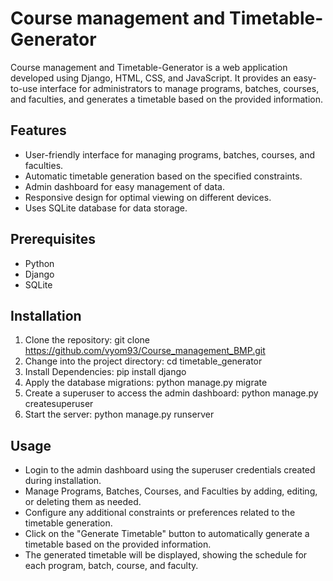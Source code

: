 # Course management and Timetable-Generator

Course management and Timetable-Generator is a web application developed using Django, HTML, CSS, and JavaScript. It provides an easy-to-use interface for administrators to manage programs, batches, courses, and faculties, and generates a timetable based on the provided information.

## Features

* User-friendly interface for managing programs, batches, courses, and faculties.
* Automatic timetable generation based on the specified constraints.
* Admin dashboard for easy management of data.
* Responsive design for optimal viewing on different devices.
* Uses SQLite database for data storage.

## Prerequisites

* Python
* Django
* SQLite

## Installation

1. Clone the repository:
git clone https://github.com/vyom93/Course_management_BMP.git
2. Change into the project directory:
cd timetable_generator
3. Install Dependencies:
pip install django
4. Apply the database migrations:
python manage.py migrate
5. Create a superuser to access the admin dashboard:
python manage.py createsuperuser
6. Start the server:
python manage.py runserver

## Usage

* Login to the admin dashboard using the superuser credentials created during installation.
* Manage Programs, Batches, Courses, and Faculties by adding, editing, or deleting them as needed.
* Configure any additional constraints or preferences related to the timetable generation.
* Click on the "Generate Timetable" button to automatically generate a timetable based on the provided information.
* The generated timetable will be displayed, showing the schedule for each program, batch, course, and faculty.
